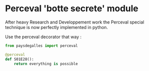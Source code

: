 # Perceval 'botte secrete' module

After heavy Research and Developpement work the Perceval special technique is now
perfectly implemented in python. 

Use the perceval decorator that way : 


```python
from paysdegalles import perceval

@perceval
def S01E28():
    return everything is possible 
```



